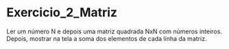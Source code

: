 # Exercicio_2_Matriz
 Ler um número N e depois uma matriz quadrada NxN com números inteiros. Depois, mostrar na tela a soma dos
elementos de cada linha da matriz.
